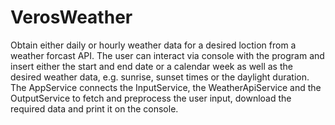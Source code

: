 # VerosWeather
Obtain either daily or hourly weather data for a desired loction from a weather forcast API.
The user can interact via console with the program and insert either the start and end date or a calendar week as well as the desired weather data, e.g. sunrise, sunset times or the daylight duration.
The AppService connects the InputService, the WeatherApiService and the OutputService to fetch and preprocess the user input, download the required data and print it on the console.
